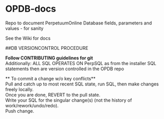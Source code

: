 # OPDB-docs
Repo to document PerpetuumOnline Database fields, parameters and values - for sanity

See the Wiki for docs



##DB VERSIONCONTROL PROCEDURE

**Follow CONTRIBUTING guidelines for git**  
Additionally:
ALL SQL OPERATES ON PerpSQL as from the installer
SQL statements then are version controlled in the OPDB repo

** To commit a change w/o key conflicts**  
Pull and catch up to most recent SQL state, run SQL, then make changes freely locally.    
Once you are done, REVERT to the pull state.  
Write your SQL for the singular change(s) (not the history of work/rework/undo/redo).  
Push change.  



